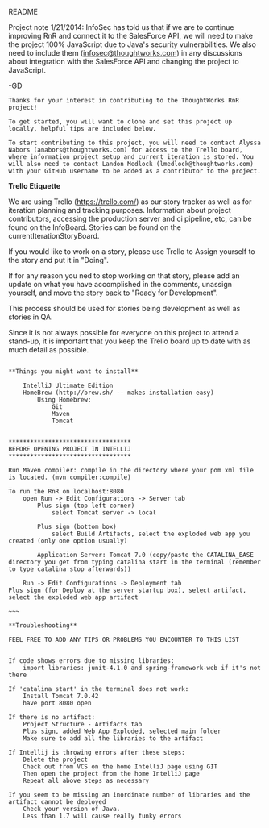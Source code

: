 README

Project note 1/21/2014:  InfoSec has told us that if we are to continue improving RnR and connect it to the SalesForce API,
we will need to make the project 100% JavaScript due to Java's security vulnerabilities.  We also need to include them
(infosec@thoughtworks.com) in any discussions about integration with the SalesForce API and changing the project
to JavaScript.

-GD

~~~~~~~~~
Thanks for your interest in contributing to the ThoughtWorks RnR project!

To get started, you will want to clone and set this project up locally, helpful tips are included below.

To start contributing to this project, you will need to contact Alyssa Nabors (anabors@thoughtworks.com) for access to the Trello board,
where information project setup and current iteration is stored. You will also need to contact Landon Medlock (lmedlock@thoughtworks.com)
with your GitHub username to be added as a contributor to the project.
~~~~~~~~~

**Trello Etiquette**

We are using Trello (https://trello.com/) as our story tracker as well as for iteration planning and tracking purposes. Information about project contributors,
accessing the production server and ci pipeline, etc, can be found on the InfoBoard. Stories can be found on the currentIterationStoryBoard.

If you would like to work on a story, please use Trello to Assign yourself to the story and put it in "Doing".

If for any reason you ned to stop working on that story, please add an update on what you have accomplished in the comments, unassign yourself,
and move the story back to "Ready for Development".

This process should be used for stories being development as well as stories in QA.

Since it is not always possible for everyone on this project to attend a stand-up, it is important that you keep the Trello board up to date with
as much detail as possible.

~~~~~~~~~~~~~

**Things you might want to install**

    IntelliJ Ultimate Edition
    HomeBrew (http://brew.sh/ -- makes installation easy)
        Using Homebrew:
            Git
            Maven
            Tomcat


**********************************
BEFORE OPENING PROJECT IN INTELLIJ
**********************************

Run Maven compiler: compile in the directory where your pom xml file is located. (mvn compiler:compile)

To run the RnR on localhost:8080
	open Run -> Edit Configurations -> Server tab
		Plus sign (top left corner)
			select Tomcat server -> local

		Plus sign (bottom box)
			select Build Artifacts, select the exploded web app you created (only one option usually)

		Application Server: Tomcat 7.0 (copy/paste the CATALINA_BASE directory you get from typing catalina start in the terminal (remember to type catalina stop afterwards))

	Run -> Edit Configurations -> Deployment tab
Plus sign (for Deploy at the server startup box), select artifact, select the exploded web app artifact

~~~

**Troubleshooting**

FEEL FREE TO ADD ANY TIPS OR PROBLEMS YOU ENCOUNTER TO THIS LIST


If code shows errors due to missing libraries:
	import libraries: junit-4.1.0 and spring-framework-web if it's not there

If 'catalina start' in the terminal does not work:
	Install Tomcat 7.0.42
	have port 8080 open

If there is no artifact:
	Project Structure - Artifacts tab
	Plus sign, added Web App Exploded, selected main folder
	Make sure to add all the libraries to the artifact

If Intellij is throwing errors after these steps:
    Delete the project
    Check out from VCS on the home IntelliJ page using GIT
    Then open the project from the home IntelliJ page
    Repeat all above steps as necessary

If you seem to be missing an inordinate number of libraries and the artifact cannot be deployed
    Check your version of Java.
    Less than 1.7 will cause really funky errors
    
